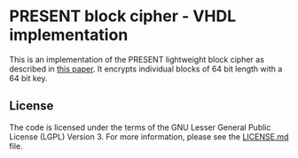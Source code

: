 # PRESENT block cipher - VHDL implementation

This is an implementation of the PRESENT lightweight block cipher
as described in [this paper](https://link.springer.com/chapter/10.1007/978-3-540-74735-2_31).
It encrypts individual blocks of 64 bit length with a 64 bit key.

## License
The code is licensed under the terms of the GNU Lesser General
Public License (LGPL) Version 3. For more information, please see
the [LICENSE.md](LICENSE.md) file.
